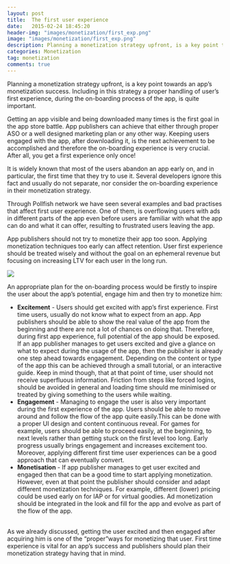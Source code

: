```yaml
---
layout: post
title:  The first user experience
date:   2015-02-24 18:45:20
header-img: "images/monetization/first_exp.png"
image: "images/monetization/first_exp.png"
description: Planning a monetization strategy upfront, is a key point towards an app’s monetization success. Including in this strategy a proper handling of user’s first experience, during the on-boarding process of the app, is quite important.
categories: Monetization
tag: monetization
comments: true
---
```

Planning a monetization strategy upfront, is a key point towards an app’s monetization success. Including in this strategy a proper handling of user’s first experience, during the on-boarding process of the app, is quite important.

Getting an app visible and being downloaded many times is the first goal in the app store battle. App publishers can achieve that either through proper ASO or a well designed marketing plan or any other way. Keeping users engaged with the app, after downloading it, is the next achievement to be accomplished and therefore the on-boarding experience is very crucial. After all, you get a first experience only once!

It is widely known that most of the users abandon an app early on, and in particular, the first time that they try to use it. Several developers ignore this fact and usually do not separate, nor consider the on-boarding experience in their monetization strategy.

Through Pollfish network we have seen several examples and bad practises that affect first user experience. One of them, is overflowing users with ads in different parts of the app even before users are familiar with what the app can do and what it can offer, resulting to frustrated users leaving the app.

App publishers should not try to monetize their app too soon. Applying monetization techniques too early can affect retention. User first experience should be treated wisely and without the goal on an ephemeral revenue but focusing on increasing LTV for each user in the long run.

<img src="{{ site.baseurl }}/images/monetization/first_exp.png">

An appropriate plan for the on-boarding process would be firstly to inspire the user about the app’s potential, engage him and then try to monetize him:

<ul>
<li><b>Excitement</b> - Users should get excited with app’s first experience. First time users, usually do not know what to expect from an app. App publishers should be able to show the real value of the app from the beginning and there are not a lot of chances on doing that. Therefore, during first app experience, full potential of the app should be exposed. If an app publisher manages to get users excited and give a glance on what to expect during the usage of the app, then the publisher is already one step ahead towards engagement. Depending on the content or type of the app this can be achieved through a small tutorial, or an interactive guide. Keep in mind though, that at that point of time, user should not receive superfluous information. Friction from steps like forced logins, should be avoided in general and loading time should me minimised or treated by giving something to the users while waiting.</li>
<li><b>Engagement</b> - Managing to engage the user is also very important during the first experience of the app. Users should be able to move around and follow the flow of the app quite easily.This can be done with a proper UI design and content continuous reveal. For games for example, users should be able to proceed easily, at the beginning, to next levels rather than getting stuck on the first level too long. Early progress usually brings engagement and increases excitement too. Moreover, applying different first time user experiences can be a good approach that can eventually convert.</li>
<li><b>Monetisation</b> - If app publisher manages to get user excited and engaged then that can be a good time to start applying monetization. However, even at that point the publisher should consider and adapt different monetization techniques. For example, different (lower) pricing could be used early on for IAP or for virtual goodies. Ad monetization should be integrated in the look and fill for the app and evolve as part of the flow of the app.</li>
</ul>

</br>
As we already discussed, getting the user excited and then engaged after acquiring him is one of the “proper”ways for monetizing that user. First time experience is vital for an app’s success and publishers should plan their monetization strategy having that in mind.
